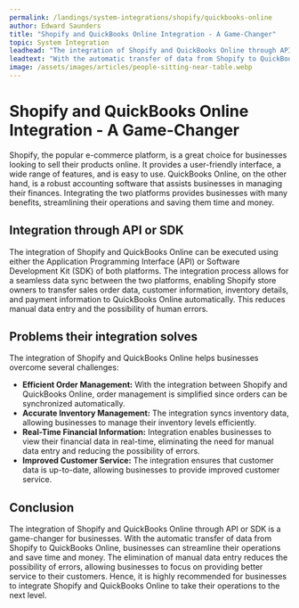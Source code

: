 ```yaml
---
permalink: /landings/system-integrations/shopify/quickbooks-online
author: Edward Saunders
title: "Shopify and QuickBooks Online Integration - A Game-Changer"
topic: System Integration
leadhead: "The integration of Shopify and QuickBooks Online through API or SDK is a game-changer for businesses"
leadtext: "With the automatic transfer of data from Shopify to QuickBooks Online, businesses can streamline their operations and save time and money. The elimination of manual data entry reduces the possibility of errors, allowing businesses to focus on providing better service to their customers. Hence, it is highly recommended for businesses to integrate Shopify and QuickBooks Online to take their operations to the next level."
image: /assets/images/articles/people-sitting-near-table.webp
---
```

<div class="arttext">  
  <h1>Shopify and QuickBooks Online Integration - A Game-Changer</h1>
  
  <p>Shopify, the popular e-commerce platform, is a great choice for businesses looking to sell their products online. It provides a user-friendly interface, a wide range of features, and is easy to use. QuickBooks Online, on the other hand, is a robust accounting software that assists businesses in managing their finances. Integrating the two platforms provides businesses with many benefits, streamlining their operations and saving them time and money.</p>
  
  <h2>Integration through API or SDK</h2>
  
  <p>The integration of Shopify and QuickBooks Online can be executed using either the Application Programming Interface (API) or Software Development Kit (SDK) of both platforms. The integration process allows for a seamless data sync between the two platforms, enabling Shopify store owners to transfer sales order data, customer information, inventory details, and payment information to QuickBooks Online automatically. This reduces manual data entry and the possibility of human errors.</p>
  
  <h2>Problems their integration solves</h2>
  
  <p>The integration of Shopify and QuickBooks Online helps businesses overcome several challenges:</p>
  
  <ul>
    <li><strong>Efficient Order Management:</strong> With the integration between Shopify and QuickBooks Online, order management is simplified since orders can be synchronized automatically.</li>
    <li><strong>Accurate Inventory Management:</strong> The integration syncs inventory data, allowing businesses to manage their inventory levels efficiently.</li>
    <li><strong>Real-Time Financial Information:</strong> Integration enables businesses to view their financial data in real-time, eliminating the need for manual data entry and reducing the possibility of errors.</li>
    <li><strong>Improved Customer Service:</strong> The integration ensures that customer data is up-to-date, allowing businesses to provide improved customer service.</li>
  </ul>
  
  <h2>Conclusion</h2>
  
  <p>The integration of Shopify and QuickBooks Online through API or SDK is a game-changer for businesses. With the automatic transfer of data from Shopify to QuickBooks Online, businesses can streamline their operations and save time and money. The elimination of manual data entry reduces the possibility of errors, allowing businesses to focus on providing better service to their customers. Hence, it is highly recommended for businesses to integrate Shopify and QuickBooks Online to take their operations to the next level.</p>
  
</div>